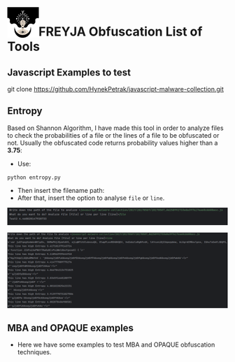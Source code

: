 <img align="left" height="70" src="images/freyja.png" alt="freyja">

# FREYJA Obfuscation List of Tools

## Javascript Examples to test
git clone https://github.com/HynekPetrak/javascript-malware-collection.git

## Entropy
Based on Shannon Algorithm, I have made this tool in order to analyze files to check the probabilities of a file or the lines of a file to be obfuscated or not.
Usually the obfuscated code returns probability values higher than a **3.75**:
* Use:

```commandline
python entropy.py
```
* Then insert the filename path:
* After that, insert the option to analyse `file` or `line`.

![tool_1](images/tool_1.png)

![tool_2](images/tool_2.png)


## MBA and OPAQUE examples
* Here we have some examples to test MBA and OPAQUE obfuscation techniques.
